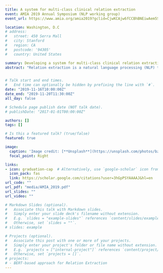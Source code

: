 ```yaml
---
title: A system for multi-class clinical relation extraction
event: AMIA 2019 Annual Symposium (NLP working group)
event_url: https://www.amia.org/amia2019?gclid=CjwKCAjw6fCCBhBNEiwAem5SO_B1qfERGP_Ql3P2LkoqpSDIvji54SxIOnYf6vn75of3sdAWTcUOtRoC3mQQAvD_BwE

location: Washington, D.C
# address:
#   street: 450 Serra Mall
#   city: Stanford
#   region: CA
#   postcode: '94305'
#   country: United States

summary: Developing a system for multi-class clinical relation extraction
abstract: "Relation extraction is a natural language processing (NLP) to detect and classify the relation between two entities in a text. Due to the exponential growth of text in recent years, automatic extraction of semantic relations from text has received growing attention. In this work, we explore three deep learning-based approaches for the multi-class classification of relations. The first explores three Convolutional Neural Networks (CNNs) architectures; one being a novel multi-label architecture. The second utilizes Bidirectional Encoders Representation from Transformers (BERT) language models. The third proposes a hierarchical based approach to remove the influence of the negative instances during the multi-class classification. We evaluate our method on a clinical dataset annotated for medical problems, treatments, and tests; and their relations. We report the precision, recall and $F_1$ scores and compare our method to six current state-of-the-art approaches. Our results show that our novel multi-label CNN architecture obtained a higher F1 score overall and outperforms the other CNN architectures; classes with fewer instances perform better with BERT-based models; and there is a significant improvement in the performance across all three CNN models when applying the hierarchical based approach."


# Talk start and end times.
#   End time can optionally be hidden by prefixing the line with `#`.
date: "2019-11-16T10:00:00Z"
date_end: "2019-11-20T11:30:00Z"
all_day: false

# Schedule page publish date (NOT talk date).
# publishDate: "2017-01-01T00:00:00Z"

authors: []
tags: []

# Is this a featured talk? (true/false)
featured: true

image:
  caption: 'Image credit: [**Unsplash**](https://unsplash.com/photos/bzdhc5b3Bxs)'
  focal_point: Right

links:
- icon: graduation-cap  # Alternatively, use `google-scholar` icon from `ai` icon pack
  icon_pack: fas
  link: https://scholar.google.com/citations?user=3hGpPSYAAAAJ&hl=en
url_code: ""
url_pdf: "media/AMIA_2019.pdf"
url_slides: ""
url_video: ""

# Markdown Slides (optional).
#   Associate this talk with Markdown slides.
#   Simply enter your slide deck's filename without extension.
#   E.g. `slides = "example-slides"` references `content/slides/example-slides.md`.
#   Otherwise, set `slides = ""`.
# slides: example

# Projects (optional).
#   Associate this post with one or more of your projects.
#   Simply enter your project's folder or file name without extension.
#   E.g. `projects = ["internal-project"]` references `content/project/deep-learning/index.md`.
#   Otherwise, set `projects = []`.
# projects:
# - BERT-based approach for Relation Extraction
---
```


<!-- {{% callout note %}}
Click on the **Slides** button above to view the built-in slides feature.
{{% /callout %}}

Slides can be added in a few ways:

- **Create** slides using Wowchemy's [*Slides*](https://wowchemy.com/docs/managing-content/#create-slides) feature and link using `slides` parameter in the front matter of the talk file
- **Upload** an existing slide deck to `static/` and link using `url_slides` parameter in the front matter of the talk file
- **Embed** your slides (e.g. Google Slides) or presentation video on this page using [shortcodes](https://wowchemy.com/docs/writing-markdown-latex/).

Further event details, including [page elements](https://wowchemy.com/docs/writing-markdown-latex/) such as image galleries, can be added to the body of this page. -->
